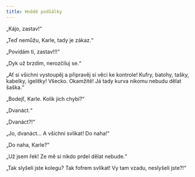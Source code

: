 ```yaml
---
title: Hnědé podšálky
---
```


„Kájo, zastav!“

„Teď nemůžu, Karle, tady je zákaz.“

„Povídám ti, zastav!!!“

„Dyk už brzdim, nerozčiluj se.“

„Ať si všichni vystoupěj a připravěj si věci ke kontrole! Kufry, batohy, tašky, kabelky, igelitky! Všecko. Okamžitě! Já tady kurva nikomu nebudu dělat šaška.“

„Bodejť, Karle. Kolik jich chybí?“

„Dvanáct.“

„Dvanáct?!“

„Jo, dvanáct… A všichni svlíkat! Do naha!“

„Do naha, Karle?“

„Už jsem řek! Ze mě si nikdo prdel dělat nebude.“

„Tak slyšeli jste kolegu? Tak fofrem svlíkat! Vy tam vzadu, neslyšeli jste?!“
